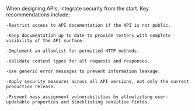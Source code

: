 When designing APIs, integrate security from the start. Key recommendations include:

    -Restrict access to API documentation if the API is not public.

    -Keep documentation up to date to provide testers with complete visibility of the API surface.

    -Implement an allowlist for permitted HTTP methods.

    -Validate content types for all requests and responses.

    -Use generic error messages to prevent information leakage.

    -Apply security measures across all API versions, not only the current production release.

    -Prevent mass assignment vulnerabilities by allowlisting user-updatable properties and blocklisting sensitive fields.